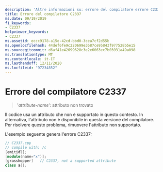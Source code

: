 ```yaml
---
description: 'Altre informazioni su: errore del compilatore errore C2337'
title: Errore del compilatore C2337
ms.date: 09/19/2019
f1_keywords:
- C2337
helpviewer_keywords:
- C2337
ms.assetid: eccc9178-a15e-42cd-bbd0-3cea7cf2d55b
ms.openlocfilehash: 44def6fe9c220699e3687ce9b843f977528b5e15
ms.sourcegitcommit: d6af41e42699628c3e2e6063ec7b03931a49a098
ms.translationtype: MT
ms.contentlocale: it-IT
ms.lasthandoff: 12/11/2020
ms.locfileid: "97234852"
---
```

# <a name="compiler-error-c2337"></a>Errore del compilatore C2337

> '*attribute-name*': attributo non trovato

Il codice usa un attributo che non è supportato in questo contesto. In alternativa, l'attributo non è disponibile in questa versione del compilatore. Per risolvere questo problema, rimuovere l'attributo non supportato.

L'esempio seguente genera l'errore C2337:

```cpp
// C2337.cpp
// compile with: /c
[emitidl];
[module(name="x")];
[grasshopper]   // C2337, not a supported attribute
class a{};
```
